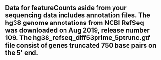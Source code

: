 ## Data for featureCounts aside from your sequencing data includes annotation files. The hg38 genome annotations from NCBI RefSeq was downloaded on Aug 2019, release number 109. The hg38_refseq_diff53prime_5ptrunc.gtf file consist of genes truncated 750 base pairs on the 5' end.
